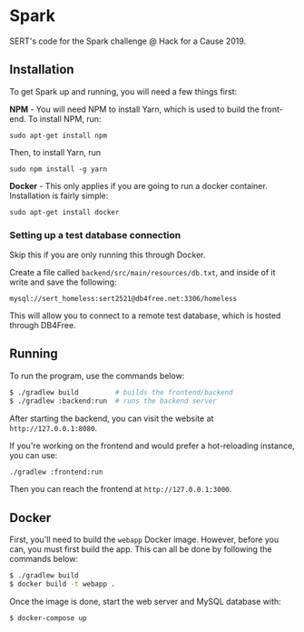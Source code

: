 # Spark

SERT's code for the Spark challenge @ Hack for a Cause 2019.

## Installation

To get Spark up and running, you will need a few things first:

**NPM** - You will need NPM to install Yarn, which is used to build the front-end.
To install NPM, run:

`sudo apt-get install npm`

Then, to install Yarn, run

`sudo npm install -g yarn`

**Docker** - This only applies if you are going to run a docker container.
Installation is fairly simple:

`sudo apt-get install docker`

### Setting up a test database connection

Skip this if you are only running this through Docker.

Create a file called `backend/src/main/resources/db.txt`, and inside of it
write and save the following:

```
mysql://sert_homeless:sert2521@db4free.net:3306/homeless
```

This will allow you to connect to a remote test database,
which is hosted through DB4Free.

## Running

To run the program, use the commands below:

```bash
$ ./gradlew build         # builds the frontend/backend
$ ./gradlew :backend:run  # runs the backend server
```

After starting the backend, you can visit the website at `http://127.0.0.1:8080`.

If you're working on the frontend and would prefer a hot-reloading instance, you can use:

```bash
./gradlew :frontend:run
```

Then you can reach the frontend at `http://127.0.0.1:3000`.

## Docker

First, you'll need to build the `webapp` Docker image. However, before you can, you must first build the app. This can
all be done by following the commands below:

```bash
$ ./gradlew build
$ docker build -t webapp .
```

Once the image is done, start the web server and MySQL database with:

```bash
$ docker-compose up
```
